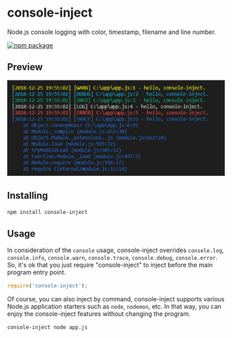 # console-inject
Node.js console logging with color, timestamp, filename and line number.

[![npm package](https://nodei.co/npm/console-inject.png?downloads=true&downloadRank=true&stars=true)](https://www.npmjs.com/package/console-inject)

## Preview
![console-inject](./console-inject.png)

## Installing
```
npm install console-inject
```

## Usage
In consideration of the `console` usage, console-inject overrides `console.log`, `console.info`, `console.warn`, `console.trace`, `console.debug`, `console.error`. So, it's ok that you just require "console-inject" to inject before the main program entry point.     

```javascript
require('console-inject');
```

Of course, you can also inject by command, console-inject supports various Node.js application starters such as `node`, `nodemon`, etc. In that way, you can enjoy the console-inject features without changing the program.

```
console-inject node app.js
```
